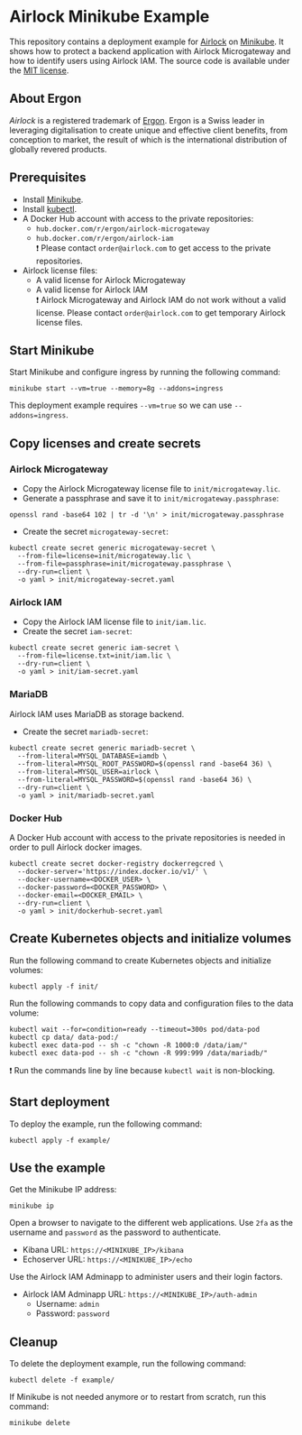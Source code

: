# Airlock Minikube Example

This repository contains a deployment example for [Airlock] on [Minikube]. It shows how to protect a backend application with Airlock Microgateway and how to identify users using Airlock IAM. The
source code is available under the [MIT license].

## About Ergon

*Airlock* is a registered trademark of [Ergon]. Ergon is a Swiss leader in leveraging digitalisation to create unique and effective client benefits, from conception to market, the result of which is
the international distribution of globally revered products.

## Prerequisites

* Install [Minikube].
* Install [kubectl].
* A Docker Hub account with access to the private repositories:
    * `hub.docker.com/r/ergon/airlock-microgateway`
    * `hub.docker.com/r/ergon/airlock-iam`  
      :exclamation: Please contact `order@airlock.com` to get access to the private repositories.
* Airlock license files:
    * A valid license for Airlock Microgateway
    * A valid license for Airlock IAM  
      :exclamation: Airlock Microgateway and Airlock IAM do not work without a valid license. Please contact `order@airlock.com` to get temporary Airlock license files.

## Start Minikube

Start Minikube and configure ingress by running the following command:

```console
minikube start --vm=true --memory=8g --addons=ingress
```

This deployment example requires `--vm=true` so we can use `--addons=ingress`.

## Copy licenses and create secrets

### Airlock Microgateway

* Copy the Airlock Microgateway license file to `init/microgateway.lic`.
* Generate a passphrase and save it to `init/microgateway.passphrase`:

```console
openssl rand -base64 102 | tr -d '\n' > init/microgateway.passphrase
```

* Create the secret `microgateway-secret`:

```console
kubectl create secret generic microgateway-secret \
  --from-file=license=init/microgateway.lic \
  --from-file=passphrase=init/microgateway.passphrase \
  --dry-run=client \
  -o yaml > init/microgateway-secret.yaml
```

### Airlock IAM

* Copy the Airlock IAM license file to `init/iam.lic`.
* Create the secret `iam-secret`:

```console
kubectl create secret generic iam-secret \
  --from-file=license.txt=init/iam.lic \
  --dry-run=client \
  -o yaml > init/iam-secret.yaml
```

### MariaDB

Airlock IAM uses MariaDB as storage backend.

* Create the secret `mariadb-secret`:

```console
kubectl create secret generic mariadb-secret \
  --from-literal=MYSQL_DATABASE=iamdb \
  --from-literal=MYSQL_ROOT_PASSWORD=$(openssl rand -base64 36) \
  --from-literal=MYSQL_USER=airlock \
  --from-literal=MYSQL_PASSWORD=$(openssl rand -base64 36) \
  --dry-run=client \
  -o yaml > init/mariadb-secret.yaml
```

### Docker Hub

A Docker Hub account with access to the private repositories is needed in order to pull Airlock docker images.

```console
kubectl create secret docker-registry dockerregcred \
  --docker-server='https://index.docker.io/v1/' \
  --docker-username=<DOCKER_USER> \
  --docker-password=<DOCKER_PASSWORD> \
  --docker-email=<DOCKER_EMAIL> \
  --dry-run=client \
  -o yaml > init/dockerhub-secret.yaml
```

## Create Kubernetes objects and initialize volumes

Run the following command to create Kubernetes objects and initialize volumes:

```console
kubectl apply -f init/
```

Run the following commands to copy data and configuration files to the data volume:

```console
kubectl wait --for=condition=ready --timeout=300s pod/data-pod
kubectl cp data/ data-pod:/
kubectl exec data-pod -- sh -c "chown -R 1000:0 /data/iam/"
kubectl exec data-pod -- sh -c "chown -R 999:999 /data/mariadb/"
```
:exclamation: Run the commands line by line because `kubectl wait` is non-blocking.

## Start deployment

To deploy the example, run the following command:

```console
kubectl apply -f example/
```

## Use the example

Get the Minikube IP address:

```console
minikube ip
```

Open a browser to navigate to the different web applications. Use `2fa` as the username and `password` as the password to authenticate.

* Kibana URL: `https://<MINIKUBE_IP>/kibana`
* Echoserver URL: `https://<MINIKUBE_IP>/echo`

Use the Airlock IAM Adminapp to administer users and their login factors.

* Airlock IAM Adminapp URL: `https://<MINIKUBE_IP>/auth-admin`
    * Username: `admin`
    * Password: `password`

## Cleanup

To delete the deployment example, run the following command:

```console
kubectl delete -f example/
```

If Minikube is not needed anymore or to restart from scratch, run this command:

```console
minikube delete
```

[MIT license]: https://github.com/ergon/airlock-minikube-examples/blob/main/LICENSE

[Airlock]: https://www.airlock.com/

[Ergon]: https://www.ergon.ch/

[Minikube]: https://minikube.sigs.k8s.io/

[kubectl]: https://kubernetes.io/docs/reference/kubectl/overview/
